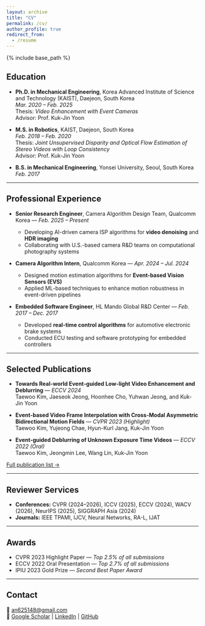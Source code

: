 ```yaml
---
layout: archive
title: "CV"
permalink: /cv/
author_profile: true
redirect_from:
  - /resume
---
```


{% include base_path %}

## Education
- **Ph.D. in Mechanical Engineering**, Korea Advanced Institute of Science and Technology (KAIST), Daejeon, South Korea  
  *Mar. 2020 – Feb. 2025*  
  Thesis: *Video Enhancement with Event Cameras*  
  Advisor: Prof. Kuk-Jin Yoon  

- **M.S. in Robotics**, KAIST, Daejeon, South Korea  
  *Feb. 2018 – Feb. 2020*  
  Thesis: *Joint Unsupervised Disparity and Optical Flow Estimation of Stereo Videos with Loop Consistency*  
  Advisor: Prof. Kuk-Jin Yoon  

- **B.S. in Mechanical Engineering**, Yonsei University, Seoul, South Korea  
  *Feb. 2017*  

---

## Professional Experience
- **Senior Research Engineer**, Camera Algorithm Design Team, Qualcomm Korea — *Feb. 2025 – Present*  
  - Developing AI-driven camera ISP algorithms for **video denoising** and **HDR imaging**  
  - Collaborating with U.S.-based camera R&D teams on computational photography systems  

- **Camera Algorithm Intern**, Qualcomm Korea — *Apr. 2024 – Jul. 2024*  
  - Designed motion estimation algorithms for **Event-based Vision Sensors (EVS)**  
  - Applied ML-based techniques to enhance motion robustness in event-driven pipelines  

- **Embedded Software Engineer**, HL Mando Global R&D Center — *Feb. 2017 – Dec. 2017*  
  - Developed **real-time control algorithms** for automotive electronic brake systems  
  - Conducted ECU testing and software prototyping for embedded controllers  

---

## Selected Publications
- **Towards Real-world Event-guided Low-light Video Enhancement and Deblurring** — *ECCV 2024*  
  Taewoo Kim, Jaeseok Jeong, Hoonhee Cho, Yuhwan Jeong, and Kuk-Jin Yoon

- **Event-based Video Frame Interpolation with Cross-Modal Asymmetric Bidirectional Motion Fields** — *CVPR 2023 (Highlight)*  
  Taewoo Kim, Yujeong Chae, Hyun-Kurl Jang, Kuk-Jin Yoon  

- **Event-guided Deblurring of Unknown Exposure Time Videos** — *ECCV 2022 (Oral)*  
  Taewoo Kim, Jeongmin Lee, Wang Lin, Kuk-Jin Yoon  

[Full publication list →](/publications)

---

## Reviewer Services
- **Conferences:** CVPR (2024–2026), ICCV (2025), ECCV (2024), WACV (2026), NeurIPS (2025), SIGGRAPH Asia (2024)  
- **Journals:** IEEE TPAMI, IJCV, Neural Networks, RA-L, IJAT  

---

## Awards
- CVPR 2023 Highlight Paper — *Top 2.5% of all submissions*  
- ECCV 2022 Oral Presentation — *Top 2.7% of all submissions*  
- IPIU 2023 Gold Prize — *Second Best Paper Award*  

---

## Contact
📧 an625148@gmail.com  
🔗 [Google Scholar](https://scholar.google.com/citations?user=SzKw5oYAAAAJ) | [LinkedIn](https://linkedin.com/in/taewookim-a85270168) | [GitHub](https://github.com/intelpro)
